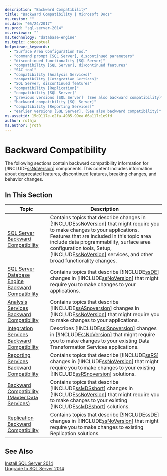 ```yaml
---
description: "Backward Compatibility"
title: "Backward Compatibility | Microsoft Docs"
ms.custom: ""
ms.date: "05/24/2017"
ms.prod: "sql-server-2014"
ms.reviewer: ""
ms.technology: "database-engine"
ms.topic: conceptual
helpviewer_keywords: 
  - "Surface Area Configuration Tool"
  - "command prompt [SQL Server], discontinued parameters"
  - "discontinued functionality [SQL Server]"
  - "compatibility [SQL Server], discontinued features"
  - "SAC tool"
  - "compatibility [Analysis Services]"
  - "compatibility [Integration Services]"
  - "SQL Server, discontinued features"
  - "compatibility [Replication]"
  - "compatibility [SQL Server]"
  - "previous versions [SQL Server], (See also backward compatibility)"
  - "backward compatibility [SQL Server]"
  - "compatibility [Reporting Services]"
  - "earlier versions [SQL Server], (See also backward compatibility)"
ms.assetid: 15d9117e-e2fa-4985-99ea-66a117c1e9fd
author: rothja
ms.author: jroth
---
```

# Backward Compatibility
  The following sections contain backward compatibility information for [!INCLUDE[ssNoVersion](../includes/ssnoversion-md.md)] components. This content includes information about deprecated features, discontinued features, breaking changes, and behavior changes.  
  
## In This Section  
  
|Topic|Description|  
|-----------|-----------------|  
|[SQL Server Backward Compatibility](../../2014/getting-started/sql-server-backward-compatibility.md)|Contains topics that describe changes in [!INCLUDE[ssNoVersion](../includes/ssnoversion-md.md)] that might require you to make changes to your applications. Features that are included in this topic area include data programmability, surface area configuration tools, Setup, [!INCLUDE[ssNoVersion](../includes/ssnoversion-md.md)] services, and other broad functionality changes.|  
|[SQL Server Database Engine Backward Compatibility](../database-engine/sql-server-database-engine-backward-compatibility.md)|Contains topics that describe [!INCLUDE[ssDE](../includes/ssde-md.md)] changes in [!INCLUDE[ssNoVersion](../includes/ssnoversion-md.md)] that might require you to make changes to your applications.|  
|[Analysis Services Backward Compatibility](../../2014/analysis-services/analysis-services-backward-compatibility.md)|Contains topics that describe [!INCLUDE[ssASnoversion](../includes/ssasnoversion-md.md)] changes in [!INCLUDE[ssNoVersion](../includes/ssnoversion-md.md)] that might require you to make changes to your applications.|  
|[Integration Services Backward Compatibility](../integration-services/integration-services-backward-compatibility.md)|Describes [!INCLUDE[ssISnoversion](../includes/ssisnoversion-md.md)] changes in [!INCLUDE[ssNoVersion](../includes/ssnoversion-md.md)] that might require you to make changes to your existing Data Transformation Services applications.|  
|[Reporting Services Backward Compatibility](../reporting-services/reporting-services-backward-compatibility.md)|Contains topics that describe [!INCLUDE[ssRS](../includes/ssrs.md)] changes in [!INCLUDE[ssNoVersion](../includes/ssnoversion-md.md)] that might require you to make changes to your existing [!INCLUDE[ssRSnoversion](../includes/ssrsnoversion-md.md)] solutions.|  
|[Backward Compatibility &#40;Master Data Services&#41;](../master-data-services/backward-compatibility-master-data-services.md)|Contains topics that describe [!INCLUDE[ssMDSshort](../includes/ssmdsshort-md.md)] changes in [!INCLUDE[ssNoVersion](../includes/ssnoversion-md.md)] that might require you to make changes to your existing [!INCLUDE[ssMDSshort](../includes/ssmdsshort-md.md)] solutions.|  
|[Replication Backward Compatibility](../../2014/relational-databases/replication/replication-backward-compatibility.md)|Contains topics that describe [!INCLUDE[ssDE](../includes/ssde-md.md)] changes in [!INCLUDE[ssNoVersion](../includes/ssnoversion-md.md)] that might require you to make changes to existing Replication solutions.|  
  
## See Also  
 [Install SQL Server 2014](../database-engine/install-windows/install-sql-server.md)   
 [Upgrade to SQL Server 2014](../database-engine/install-windows/upgrade-sql-server.md)  
  
  
